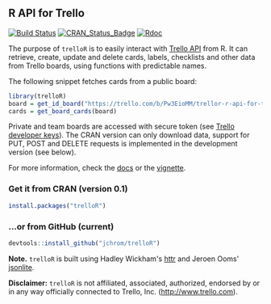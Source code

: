 
<!-- README.md is generated from README.Rmd. Please edit that file -->
R API for Trello
----------------

[![Build Status](https://travis-ci.org/jchrom/trelloR.svg?branch=master)](https://travis-ci.org/jchrom/trelloR) [![CRAN\_Status\_Badge](http://www.r-pkg.org/badges/version/trelloR)](https://cran.r-project.org/package=trelloR) [![Rdoc](http://www.rdocumentation.org/badges/version/trelloR)](http://www.rdocumentation.org/packages/trelloR)

The purpose of `trelloR` is to easily interact with [Trello API](https://developers.trello.com/) from R. It can retrieve, create, update and delete cards, labels, checklists and other data from Trello boards, using functions with predictable names.

The following snippet fetches cards from a public board:

``` r
library(trelloR)
board = get_id_board("https://trello.com/b/Pw3EioMM/trellor-r-api-for-trello")
cards = get_board_cards(board)
```

Private and team boards are accessed with secure token (see [Trello developer keys](https://developers.trello.com/get-started/start-building#connect)). The CRAN version can only download data, support for PUT, POST and DELETE requests is implemented in the development version (see below).

For more information, check the [docs](https://jchrom.github.io/trelloR/) or the [vignette](https://jchrom.github.io/trelloR/articles/R_API_for_Trello.html).

### Get it from CRAN (version 0.1)

``` r
install.packages("trelloR")
```

### ...or from GitHub (current)

``` r
devtools::install_github("jchrom/trelloR")
```

**Note.** `trelloR` is built using Hadley Wickham's [httr](https://cran.r-project.org/package=httr) and Jeroen Ooms' [jsonlite](https://cran.r-project.org/package=jsonlite).

**Disclaimer:** `trelloR` is not affiliated, associated, authorized, endorsed by or in any way officially connected to Trello, Inc. (<http://www.trello.com>).
